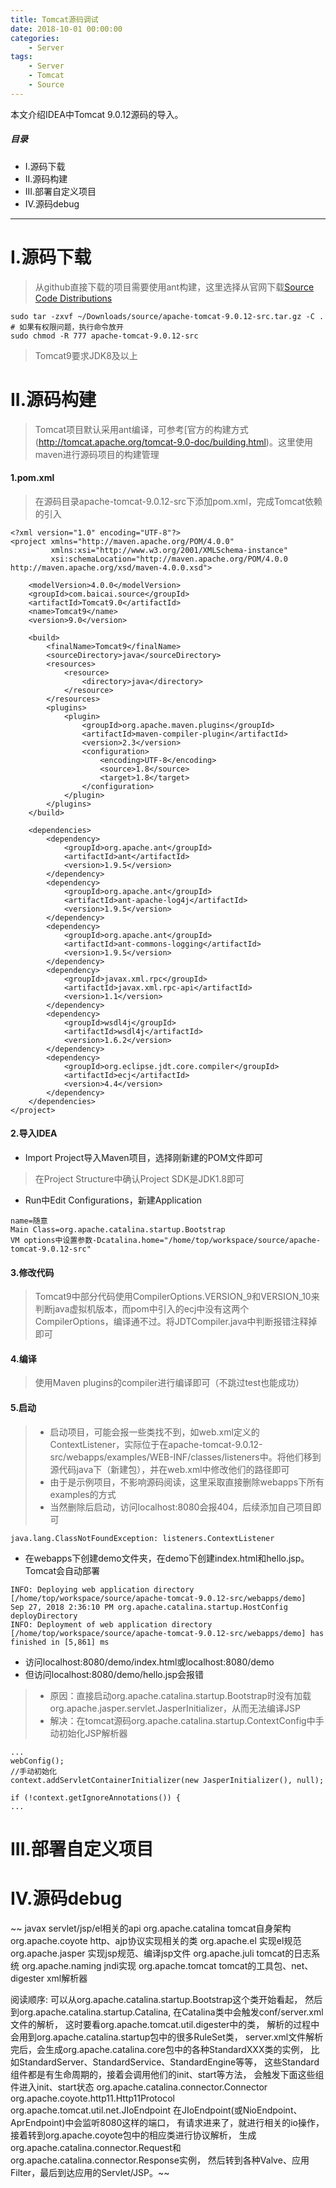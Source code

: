 ```yaml
---
title: Tomcat源码调试
date: 2018-10-01 00:00:00
categories:
    - Server
tags:
    - Server
    - Tomcat
    - Source
---
```


本文介绍IDEA中Tomcat 9.0.12源码的导入。

<!-- more -->

##### 目录
+ I.源码下载
+ II.源码构建
+ III.部署自定义项目
+ IV.源码debug

---

# I.源码下载

> 从github直接下载的项目需要使用ant构建，这里选择从官网下载[Source Code Distributions](https://tomcat.apache.org/download-90.cgi)

```
sudo tar -zxvf ~/Downloads/source/apache-tomcat-9.0.12-src.tar.gz -C .
# 如果有权限问题，执行命令放开
sudo chmod -R 777 apache-tomcat-9.0.12-src
```

> Tomcat9要求JDK8及以上

# II.源码构建

> Tomcat项目默认采用ant编译，可参考[官方的构建方式(http://tomcat.apache.org/tomcat-9.0-doc/building.html)。这里使用maven进行源码项目的构建管理

#### 1.pom.xml

> 在源码目录apache-tomcat-9.0.12-src下添加pom.xml，完成Tomcat依赖的引入

```
<?xml version="1.0" encoding="UTF-8"?>
<project xmlns="http://maven.apache.org/POM/4.0.0"
         xmlns:xsi="http://www.w3.org/2001/XMLSchema-instance"
         xsi:schemaLocation="http://maven.apache.org/POM/4.0.0 http://maven.apache.org/xsd/maven-4.0.0.xsd">

    <modelVersion>4.0.0</modelVersion>
    <groupId>com.baicai.source</groupId>
    <artifactId>Tomcat9.0</artifactId>
    <name>Tomcat9</name>
    <version>9.0</version>

    <build>
        <finalName>Tomcat9</finalName>
        <sourceDirectory>java</sourceDirectory>
        <resources>
            <resource>
                <directory>java</directory>
            </resource>
        </resources>
        <plugins>
            <plugin>
                <groupId>org.apache.maven.plugins</groupId>
                <artifactId>maven-compiler-plugin</artifactId>
                <version>2.3</version>
                <configuration>
                    <encoding>UTF-8</encoding>
                    <source>1.8</source>
                    <target>1.8</target>
                </configuration>
            </plugin>
        </plugins>
    </build>

    <dependencies>
        <dependency>
            <groupId>org.apache.ant</groupId>
            <artifactId>ant</artifactId>
            <version>1.9.5</version>
        </dependency>
        <dependency>
            <groupId>org.apache.ant</groupId>
            <artifactId>ant-apache-log4j</artifactId>
            <version>1.9.5</version>
        </dependency>
        <dependency>
            <groupId>org.apache.ant</groupId>
            <artifactId>ant-commons-logging</artifactId>
            <version>1.9.5</version>
        </dependency>
        <dependency>
            <groupId>javax.xml.rpc</groupId>
            <artifactId>javax.xml.rpc-api</artifactId>
            <version>1.1</version>
        </dependency>
        <dependency>
            <groupId>wsdl4j</groupId>
            <artifactId>wsdl4j</artifactId>
            <version>1.6.2</version>
        </dependency>
        <dependency>
            <groupId>org.eclipse.jdt.core.compiler</groupId>
            <artifactId>ecj</artifactId>
            <version>4.4</version>
        </dependency>
    </dependencies>
</project>
```

#### 2.导入IDEA

- Import Project导入Maven项目，选择刚新建的POM文件即可

> 在Project Structure中确认Project SDK是JDK1.8即可

- Run中Edit Configurations，新建Application

```
name=随意
Main Class=org.apache.catalina.startup.Bootstrap
VM options中设置参数-Dcatalina.home="/home/top/workspace/source/apache-tomcat-9.0.12-src"
```

#### 3.修改代码

> Tomcat9中部分代码使用CompilerOptions.VERSION_9和VERSION_10来判断java虚拟机版本，而pom中引入的ecj中没有这两个CompilerOptions，编译通不过。将JDTCompiler.java中判断报错注释掉即可

#### 4.编译

> 使用Maven plugins的compiler进行编译即可（不跳过test也能成功）

#### 5.启动

> - 启动项目，可能会报一些类找不到，如web.xml定义的ContextListener，实际位于在apache-tomcat-9.0.12-src/webapps/examples/WEB-INF/classes/listeners中。将他们移到源代码java下（新建包），并在web.xml中修改他们的路径即可
> - 由于是示例项目，不影响源码阅读，这里采取直接删除webapps下所有examples的方式
> - 当然删除后启动，访问localhost:8080会报404，后续添加自己项目即可

```
java.lang.ClassNotFoundException: listeners.ContextListener
```

- 在webapps下创建demo文件夹，在demo下创建index.html和hello.jsp。Tomcat会自动部署

```
INFO: Deploying web application directory [/home/top/workspace/source/apache-tomcat-9.0.12-src/webapps/demo]
Sep 27, 2018 2:36:10 PM org.apache.catalina.startup.HostConfig deployDirectory
INFO: Deployment of web application directory [/home/top/workspace/source/apache-tomcat-9.0.12-src/webapps/demo] has finished in [5,861] ms
```

- 访问localhost:8080/demo/index.html或localhost:8080/demo
- 但访问localhost:8080/demo/hello.jsp会报错

> - 原因：直接启动org.apache.catalina.startup.Bootstrap时没有加载org.apache.jasper.servlet.JasperInitializer，从而无法编译JSP
> - 解决：在tomcat源码org.apache.catalina.startup.ContextConfig中手动初始化JSP解析器

```
...
webConfig();
//手动初始化
context.addServletContainerInitializer(new JasperInitializer(), null);

if (!context.getIgnoreAnnotations()) {
...
```

# III.部署自定义项目

# IV.源码debug



~~ javax   servlet/jsp/el相关的api
org.apache.catalina tomcat自身架构
org.apache.coyote   http、ajp协议实现相关的类
org.apache.el   实现el规范
org.apache.jasper   实现jsp规范、编译jsp文件
org.apache.juli tomcat的日志系统
org.apache.naming   jndi实现
org.apache.tomcat   tomcat的工具包、net、digester xml解析器


阅读顺序:
可以从org.apache.catalina.startup.Bootstrap这个类开始看起，
然后到org.apache.catalina.startup.Catalina,
在Catalina类中会触发conf/server.xml文件的解析，
这时要看org.apache.tomcat.util.digester中的类，
解析的过程中会用到org.apache.catalina.startup包中的很多RuleSet类，
server.xml文件解析完后，会生成org.apache.catalina.core包中的各种StandardXXX类的实例，
比如StandardServer、StandardService、StandardEngine等等，
这些Standard组件都是有生命周期的，接着会调用他们的init、start等方法，
会触发下面这些组件进入init、start状态
org.apache.catalina.connector.Connector
org.apache.coyote.http11.Http11Protocol
org.apache.tomcat.util.net.JIoEndpoint
在JIoEndpoint(或NioEndpoint、AprEndpoint)中会监听8080这样的端口，
有请求进来了，就进行相关的io操作，接着转到org.apache.coyote包中的相应类进行协议解析，
生成org.apache.catalina.connector.Request和org.apache.catalina.connector.Response实例，
然后转到各种Valve、应用Filter，最后到达应用的Servlet/JSP。~~
